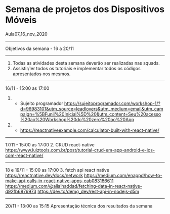 # Semana de projetos dos Dispositivos Móveis

Aula07_16_nov_2020

********************************
Objetivos da semana - 16 a 20/11
********************************

1. Todas as atividades desta semana deverão ser realizadas nas squads.
2. Assistir/ler todos os tutoriais e implementar todos os códigos apresentados nos mesmos.

*******************************
16/11 - 15:00 as 17:00
1. - Sujeito programador
https://sujeitoprogramador.com/workshop-1/?d=96983101&utm_source=leadlovers&utm_medium=email&utm_campaign=%5BFunil%20Inicial%5D%20&utm_content=Seu%20acesso%20ao%20Workshop%20do%20zero%20ao%20App

2. - https://reactnativeexample.com/calculator-built-with-react-native/

*******************************
17/11 - 15:00 as 17:00
2. CRUD react-native
https://www.luiztools.com.br/post/tutorial-crud-em-app-android-e-ios-com-react-native/

*******************************
18 e 19/11 - 15:00 as 17:00
3. fetch api react native
https://reactnative.dev/docs/network
https://medium.com/enappd/how-to-make-api-calls-in-react-native-apps-eab083186611
https://medium.com/@alialhaddad/fetching-data-in-react-native-d92fb6876973
https://dev.to/demg_dev/rest-api-in-nodejs-d5m

*******************************
20/11 - 13:00 as 15:15
Apresentação técnica dos resultados da semana

